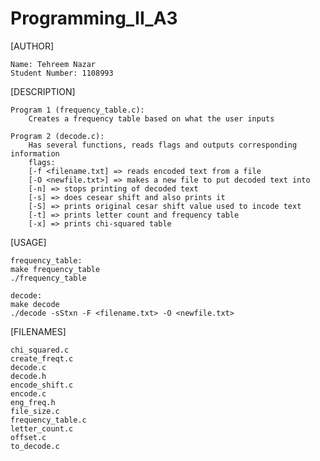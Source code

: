 # Programming_II_A3

[AUTHOR]

    Name: Tehreem Nazar
    Student Number: 1108993


[DESCRIPTION]

    Program 1 (frequency_table.c):
        Creates a frequency table based on what the user inputs

    Program 2 (decode.c):
        Has several functions, reads flags and outputs corresponding information
        flags:
        [-f <filename.txt] => reads encoded text from a file
        [-O <newfile.txt>] => makes a new file to put decoded text into
        [-n] => stops printing of decoded text
        [-s] => does cesear shift and also prints it
        [-S] => prints original cesar shift value used to incode text
        [-t] => prints letter count and frequency table
        [-x] => prints chi-squared table


[USAGE]

    frequency_table:
    make frequency_table
    ./frequency_table

    decode:
    make decode
    ./decode -sStxn -F <filename.txt> -O <newfile.txt>


[FILENAMES]

    chi_squared.c
    create_freqt.c
    decode.c
    decode.h
    encode_shift.c
    encode.c
    eng_freq.h
    file_size.c
    frequency_table.c
    letter_count.c
    offset.c
    to_decode.c
